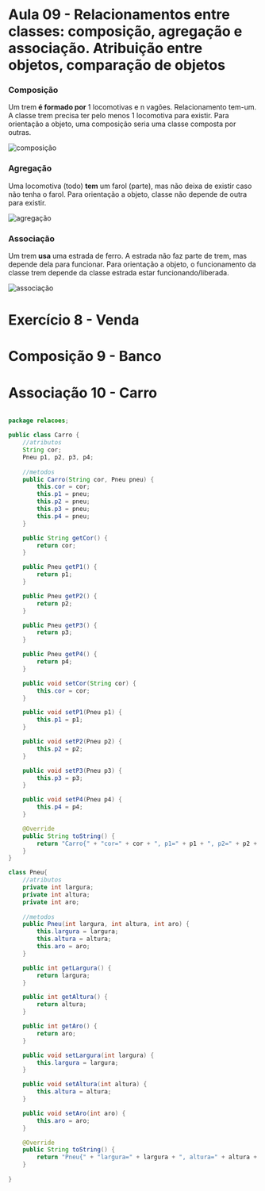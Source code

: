 # Aula 09 - Relacionamentos entre classes: composição, agregação e associação. Atribuição entre objetos, comparação de objetos

### Composição
Um trem **é formado por** 1 locomotivas e n vagões. Relacionamento tem-um. A classe trem precisa ter pelo menos 1 locomotiva para existir.
Para orientação a objeto, uma composição seria uma classe composta por outras. 

![composição](https://github.com/brunamota/POO/assets/66503956/ab2e5e19-1fd7-4375-bccd-88c9a35bc400)

### Agregação
Uma locomotiva (todo) **tem** um farol (parte), mas não deixa de existir caso não tenha o farol.
Para orientação a objeto, classe não depende de outra para existir.

![agregação](https://github.com/brunamota/POO/assets/66503956/23475506-fd40-4e08-985a-8e7e627d3727)

### Associação
Um trem **usa** uma estrada de ferro. A estrada não faz parte de trem, mas depende dela para funcionar.
Para orientação a objeto, o funcionamento da classe trem depende da classe estrada estar funcionando/liberada.

![associação](https://github.com/brunamota/POO/assets/66503956/7a6f5bf7-eb31-4ccc-baee-b6f8e50d2afa)

# Exercício 8 - Venda

# Composição 9 - Banco

# Associação 10 - Carro
``` Java

package relacoes;

public class Carro {
    //atributos
    String cor;
    Pneu p1, p2, p3, p4;
    
    //metodos
    public Carro(String cor, Pneu pneu) {
        this.cor = cor;
        this.p1 = pneu;
        this.p2 = pneu;
        this.p3 = pneu;
        this.p4 = pneu;
    }

    public String getCor() {
        return cor;
    }

    public Pneu getP1() {
        return p1;
    }

    public Pneu getP2() {
        return p2;
    }

    public Pneu getP3() {
        return p3;
    }

    public Pneu getP4() {
        return p4;
    }

    public void setCor(String cor) {
        this.cor = cor;
    }

    public void setP1(Pneu p1) {
        this.p1 = p1;
    }

    public void setP2(Pneu p2) {
        this.p2 = p2;
    }

    public void setP3(Pneu p3) {
        this.p3 = p3;
    }

    public void setP4(Pneu p4) {
        this.p4 = p4;
    }

    @Override
    public String toString() {
        return "Carro{" + "cor=" + cor + ", p1=" + p1 + ", p2=" + p2 + ", p3=" + p3 + ", p4=" + p4 + '}';
    }      
}

class Pneu{
    //atributos
    private int largura;
    private int altura;
    private int aro;
    
    //metodos
    public Pneu(int largura, int altura, int aro) {
        this.largura = largura;
        this.altura = altura;
        this.aro = aro;
    }

    public int getLargura() {
        return largura;
    }

    public int getAltura() {
        return altura;
    }

    public int getAro() {
        return aro;
    }

    public void setLargura(int largura) {
        this.largura = largura;
    }

    public void setAltura(int altura) {
        this.altura = altura;
    }

    public void setAro(int aro) {
        this.aro = aro;
    }

    @Override
    public String toString() {
        return "Pneu{" + "largura=" + largura + ", altura=" + altura + ", aro=" + aro + '}';
    }   
    
}
```

